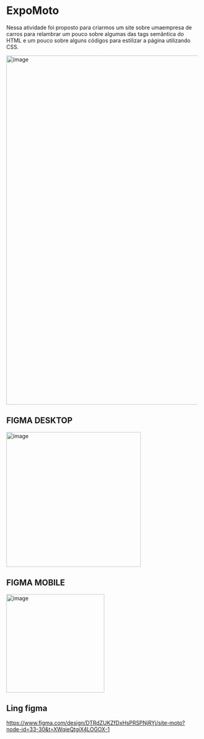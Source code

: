 # ExpoMoto 

Nessa atividade foi proposto para criarmos um site sobre umaempresa de carros para relambrar um pouco sobre algumas das tags semântica do HTML e um pouco sobre alguns códigos para estilizar a página utilizando CSS.

<img width="917" alt="image" src="https://github.com/user-attachments/assets/b8eeab12-6d73-4936-8415-d6fc8eeedce1" />

## FIGMA DESKTOP

<img width="354" alt="image" src="https://github.com/user-attachments/assets/52a2a34d-f695-422f-9465-612a1e80ec4b" />

## FIGMA MOBILE

<img width="258" alt="image" src="https://github.com/user-attachments/assets/cf77e7e5-39dc-4d58-bd65-a1214e543065" />

## Ling figma

https://www.figma.com/design/DTRdZUKZfDxHsPRSPNjRYj/site-moto?node-id=33-30&t=XWqieQtgiX4LOGOX-1
